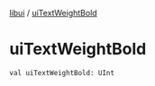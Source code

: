 [libui](README.md) / [uiTextWeightBold](ui-text-weight-bold.md)

# uiTextWeightBold

`val uiTextWeightBold: UInt`
